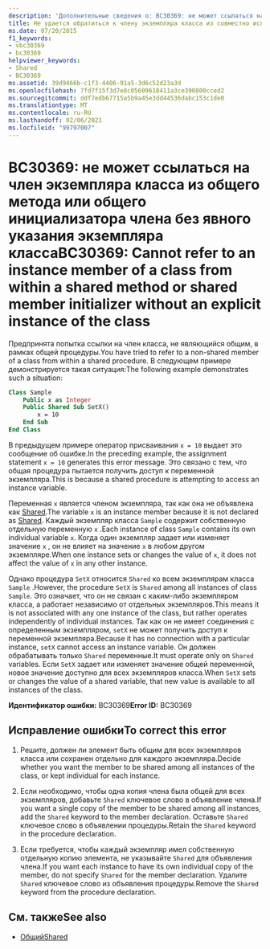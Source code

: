 ```yaml
---
description: 'Дополнительные сведения о: BC30369: не может ссылаться на член экземпляра класса из общего метода или общего инициализатора члена без явного указания экземпляра класса'
title: Не удается обратиться к члену экземпляра класса из совместно используемого метода или совместно используемого инициализатора без явного указания экземпляра этого класса
ms.date: 07/20/2015
f1_keywords:
- vbc30369
- bc30369
helpviewer_keywords:
- Shared
- BC30369
ms.assetid: 39d9466b-c1f3-4406-91a5-3d6c52d23a3d
ms.openlocfilehash: 7fd7f15f3d7e8c05609618411a3ce390800cced2
ms.sourcegitcommit: ddf7edb67715a5b9a45e3dd44536dabc153c1de0
ms.translationtype: MT
ms.contentlocale: ru-RU
ms.lasthandoff: 02/06/2021
ms.locfileid: "99797007"
---
```

# <a name="bc30369-cannot-refer-to-an-instance-member-of-a-class-from-within-a-shared-method-or-shared-member-initializer-without-an-explicit-instance-of-the-class"></a><span data-ttu-id="e1e7c-103">BC30369: не может ссылаться на член экземпляра класса из общего метода или общего инициализатора члена без явного указания экземпляра класса</span><span class="sxs-lookup"><span data-stu-id="e1e7c-103">BC30369: Cannot refer to an instance member of a class from within a shared method or shared member initializer without an explicit instance of the class</span></span>

<span data-ttu-id="e1e7c-104">Предпринята попытка ссылки на член класса, не являющийся общим, в рамках общей процедуры.</span><span class="sxs-lookup"><span data-stu-id="e1e7c-104">You have tried to refer to a non-shared member of a class from within a shared procedure.</span></span> <span data-ttu-id="e1e7c-105">В следующем примере демонстрируется такая ситуация:</span><span class="sxs-lookup"><span data-stu-id="e1e7c-105">The following example demonstrates such a situation:</span></span>

```vb
Class Sample
    Public x as Integer
    Public Shared Sub SetX()
        x = 10
    End Sub
End Class
```

 <span data-ttu-id="e1e7c-106">В предыдущем примере оператор присваивания `x = 10` выдает это сообщение об ошибке.</span><span class="sxs-lookup"><span data-stu-id="e1e7c-106">In the preceding example, the assignment statement `x = 10` generates this error message.</span></span> <span data-ttu-id="e1e7c-107">Это связано с тем, что общая процедура пытается получить доступ к переменной экземпляра.</span><span class="sxs-lookup"><span data-stu-id="e1e7c-107">This is because a shared procedure is attempting to access an instance variable.</span></span>

 <span data-ttu-id="e1e7c-108">Переменная `x` является членом экземпляра, так как она не объявлена как [Shared](../modifiers/shared.md).</span><span class="sxs-lookup"><span data-stu-id="e1e7c-108">The variable `x` is an instance member because it is not declared as [Shared](../modifiers/shared.md).</span></span> <span data-ttu-id="e1e7c-109">Каждый экземпляр класса `Sample` содержит собственную отдельную переменную `x` .</span><span class="sxs-lookup"><span data-stu-id="e1e7c-109">Each instance of class `Sample` contains its own individual variable `x`.</span></span> <span data-ttu-id="e1e7c-110">Когда один экземпляр задает или изменяет значение `x` , он не влияет на значение `x` в любом другом экземпляре.</span><span class="sxs-lookup"><span data-stu-id="e1e7c-110">When one instance sets or changes the value of `x`, it does not affect the value of `x` in any other instance.</span></span>

 <span data-ttu-id="e1e7c-111">Однако процедура `SetX` относится `Shared` ко всем экземплярам класса `Sample` .</span><span class="sxs-lookup"><span data-stu-id="e1e7c-111">However, the procedure `SetX` is `Shared` among all instances of class `Sample`.</span></span> <span data-ttu-id="e1e7c-112">Это означает, что он не связан с каким-либо экземпляром класса, а работает независимо от отдельных экземпляров.</span><span class="sxs-lookup"><span data-stu-id="e1e7c-112">This means it is not associated with any one instance of the class, but rather operates independently of individual instances.</span></span> <span data-ttu-id="e1e7c-113">Так как он не имеет соединения с определенным экземпляром, `setX` не может получить доступ к переменной экземпляра.</span><span class="sxs-lookup"><span data-stu-id="e1e7c-113">Because it has no connection with a particular instance, `setX` cannot access an instance variable.</span></span> <span data-ttu-id="e1e7c-114">Он должен обрабатывать только `Shared` переменные.</span><span class="sxs-lookup"><span data-stu-id="e1e7c-114">It must operate only on `Shared` variables.</span></span> <span data-ttu-id="e1e7c-115">Если `SetX` задает или изменяет значение общей переменной, новое значение доступно для всех экземпляров класса.</span><span class="sxs-lookup"><span data-stu-id="e1e7c-115">When `SetX` sets or changes the value of a shared variable, that new value is available to all instances of the class.</span></span>

 <span data-ttu-id="e1e7c-116">**Идентификатор ошибки:** BC30369</span><span class="sxs-lookup"><span data-stu-id="e1e7c-116">**Error ID:** BC30369</span></span>

## <a name="to-correct-this-error"></a><span data-ttu-id="e1e7c-117">Исправление ошибки</span><span class="sxs-lookup"><span data-stu-id="e1e7c-117">To correct this error</span></span>

1. <span data-ttu-id="e1e7c-118">Решите, должен ли элемент быть общим для всех экземпляров класса или сохранен отдельно для каждого экземпляра.</span><span class="sxs-lookup"><span data-stu-id="e1e7c-118">Decide whether you want the member to be shared among all instances of the class, or kept individual for each instance.</span></span>

2. <span data-ttu-id="e1e7c-119">Если необходимо, чтобы одна копия члена была общей для всех экземпляров, добавьте `Shared` ключевое слово в объявление члена.</span><span class="sxs-lookup"><span data-stu-id="e1e7c-119">If you want a single copy of the member to be shared among all instances, add the `Shared` keyword to the member declaration.</span></span> <span data-ttu-id="e1e7c-120">Оставьте `Shared` ключевое слово в объявлении процедуры.</span><span class="sxs-lookup"><span data-stu-id="e1e7c-120">Retain the `Shared` keyword in the procedure declaration.</span></span>

3. <span data-ttu-id="e1e7c-121">Если требуется, чтобы каждый экземпляр имел собственную отдельную копию элемента, не указывайте `Shared` для объявления члена.</span><span class="sxs-lookup"><span data-stu-id="e1e7c-121">If you want each instance to have its own individual copy of the member, do not specify `Shared` for the member declaration.</span></span> <span data-ttu-id="e1e7c-122">Удалите `Shared` ключевое слово из объявления процедуры.</span><span class="sxs-lookup"><span data-stu-id="e1e7c-122">Remove the `Shared` keyword from the procedure declaration.</span></span>

## <a name="see-also"></a><span data-ttu-id="e1e7c-123">См. также</span><span class="sxs-lookup"><span data-stu-id="e1e7c-123">See also</span></span>

- [<span data-ttu-id="e1e7c-124">Общий</span><span class="sxs-lookup"><span data-stu-id="e1e7c-124">Shared</span></span>](../modifiers/shared.md)
